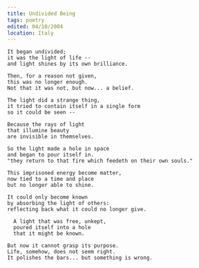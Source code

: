```yaml
---
title: Undivided Being
tags: poetry
edited: 04/10/2004
location: Italy
---
```


    It began undivided;
    it was the light of life --
    and light shines by its own brilliance.

    Then, for a reason not given,
    this was no longer enough.
    Not that it was not, but now... a belief.

    The light did a strange thing,
    it tried to contain itself in a single form
    so it could be seen --

    Because the rays of light
    that illumine beauty
    are invisible in themselves.

    So the light made a hole in space
    and began to pour itself in.
    "they return to that fire which feedeth on their own souls."

    This imprisoned energy become matter,
    now tied to a time and place
    but no longer able to shine.

    It could only become known
    by absorbing the light of others:
    reflecting back what it could no longer give.

      A light that was free, unkept,
      poured itself into a hole
      that it might be known.

    But now it cannot grasp its purpose.
    Life, somehow, does not seem right.
    It polishes the bars... but something is wrong.


